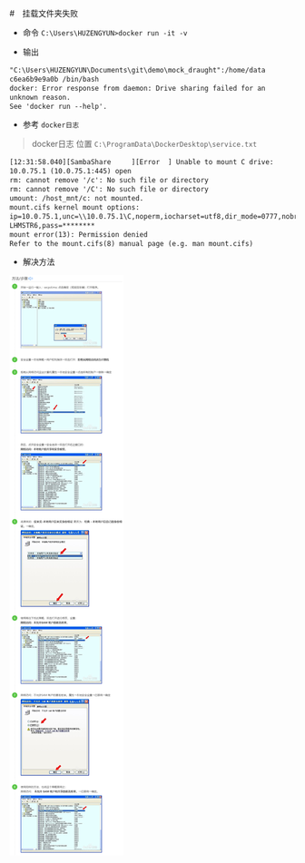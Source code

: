 #　挂载文件夹失败

- 命令 ```C:\Users\HUZENGYUN>docker run -it -v ```

- 输出

```
"C:\Users\HUZENGYUN\Documents\git\demo\mock_draught":/home/data c6ea6b9e9a0b /bin/bash
docker: Error response from daemon: Drive sharing failed for an unknown reason.
See 'docker run --help'.
```

- 参考 ```docker日志```

> docker日志 位置 ```C:\ProgramData\DockerDesktop\service.txt```

```
[12:31:58.040][SambaShare     ][Error  ] Unable to mount C drive: 10.0.75.1 (10.0.75.1:445) open
rm: cannot remove '/c': No such file or directory
rm: cannot remove '/C': No such file or directory
umount: /host_mnt/c: not mounted.
mount.cifs kernel mount options: ip=10.0.75.1,unc=\\10.0.75.1\C,noperm,iocharset=utf8,dir_mode=0777,nobrl,mfsymlinks,vers=3.02,sec=ntlmsspi,user=HUZENGYUN,domain=DESKTOP-LHMSTR6,pass=********
mount error(13): Permission denied
Refer to the mount.cifs(8) manual page (e.g. man mount.cifs)
```

- 解决方法

![](./../pic/mount_solve.jpg)